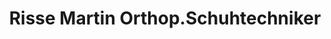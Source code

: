 ---
title: "Risse Martin Orthop.Schuhtechniker"
url: /warstein/risse-martin-orthop-schuhtechniker/
shop: Schuhe
---